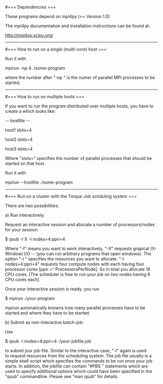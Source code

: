 
#=== Dependencies ===

These programs depend on mpi4py (>= Version 1.0)

The mpi4py documentation and installation instructions 
can be found at:

   http://mpi4py.scipy.org/

--------------

#=== How to run on a single (multi-core) host ===

Run it with 

 mpirun -np 4 ./some-program

where the number after "-np " is the numer of parallel MPI 
processes to be started.

--------------

#=== How to run on multiple hosts ===

If you want to run the program distributed over multiple hosts, 
you have to create a <hostfile> which looks like:

-- hostfile --

host1   slots=4

host2   slots=4

host3   slots=4

Where "slots=" specifies the number of parallel processes that should be
started on that host.

Run it with

  mpirun --hostfile <hostfile> ./some-program

--------------

#=== Run on a cluster with the Torque Job schduling system ===

There are two possibilities:

a) Run interactively:

Request an interactive session and allocate a number of processors/nodes for 
your session:

 $ qsub -I X -l nodes=4:ppn=4

Where "-I" means you want to work interactively, "-X" requests grapical
(X-Window) I/O -- (you can run arbitrary programs that open windows).  The
option "-l " specifies the resources you want to allocate.  "-l nodes=4:ppn=4"
requests four compute nodes with each having four processor cores 
[ppn =^ ProcessorsPerNode].  So in total you allocate 16 CPU cores. 
[The scheduler is free to run your job on two nodes having 8 CPU cores each]

Once your interactive session is ready, you run 

 $ mpirun ./your-program
  
mpirun automatically knowns how many parallel processes have to be started and
where they have to be started.

b) Submit as non-interactive batch-job:

Use 

 $ qsub -l nodes=4:ppn=4 ./your-jobfile.job

to submit jour job-file. Similar to the interactive case, "-l" again is used  
to request resources from the scheduling system. The job file usually is a 
simple shell script which specifies the commands to be run once your job 
starts. In addition, the jobfile can contain "#PBS <something>" statements
which are used to specify additional options which could have been specified 
in the "qsub" commandline. Please see "man qsub" for details.

